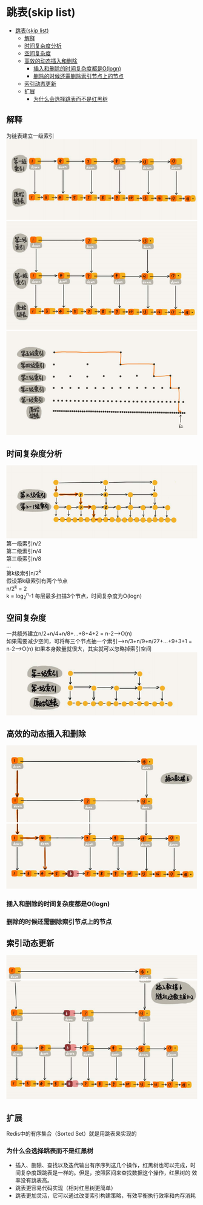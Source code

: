 # 跳表(skip list)

* [跳表(skip list)](#跳表skip-list)
  * [解释](#解释)
  * [时间复杂度分析](#时间复杂度分析)
  * [空间复杂度](#空间复杂度)
  * [高效的动态插入和删除](#高效的动态插入和删除)
    * [插入和删除的时间复杂度都是O(logn)](#插入和删除的时间复杂度都是ologn)
    * [删除的时候还需删除索引节点上的节点](#删除的时候还需删除索引节点上的节点)
  * [索引动态更新](#索引动态更新)
  * [扩展](#扩展)
    * [为什么会选择跳表而不是红黑树](#为什么会选择跳表而不是红黑树)

## 解释
为链表建立一级索引
![RUNOOB 图片](images/SkipList_1.png)  
![RUNOOB 图片](images/SkipList_2.png)  
![RUNOOB 图片](images/SkipList_3.png)  
## 时间复杂度分析
![RUNOOB 图片](images/SkipList_4.png)  
第一级索引n/2  
第二级索引n/4  
第三级索引n/8  
...  
第k级索引n/2<sup>k</sup>  
假设第k级索引有两个节点  
n/2<sup>k</sup> = 2  
k = log<sub>2</sub><sup>n</sup>-1
每层最多扫描3个节点，时间复杂度为O(logn)
## 空间复杂度
一共额外建立n/2+n/4+n/8+...+8+4+2 = n-2-->O(n)  
如果需要减少空间，可将每三个节点抽一个索引-->n/3+n/9+n/27+...+9+3+1 = n-2-->O(n)
如果本身数量就很大，其实就可以忽略掉索引空间  
![RUNOOB 图片](images/SkipList_5.png)  
## 高效的动态插入和删除
![RUNOOB 图片](images/SkipList_6.png)
![RUNOOB 图片](images/SkipList_7.png)    
### 插入和删除的时间复杂度都是O(logn)
### 删除的时候还需删除索引节点上的节点
## 索引动态更新
![RUNOOB 图片](images/SkipList_8.png)
![RUNOOB 图片](images/SkipList_9.png)   
## 扩展
Redis中的有序集合（Sorted Set）就是用跳表来实现的
### 为什么会选择跳表而不是红黑树
* 插入、删除、查找以及迭代输出有序序列这几个操作，红黑树也可以完成，时间复杂度跟跳表是一样的。但是，按照区间来查找数据这个操作，红黑树的  效率没有跳表高。
* 跳表更容易代码实现（相对红黑树更简单）
* 跳表更加灵活，它可以通过改变索引构建策略，有效平衡执行效率和内存消耗
